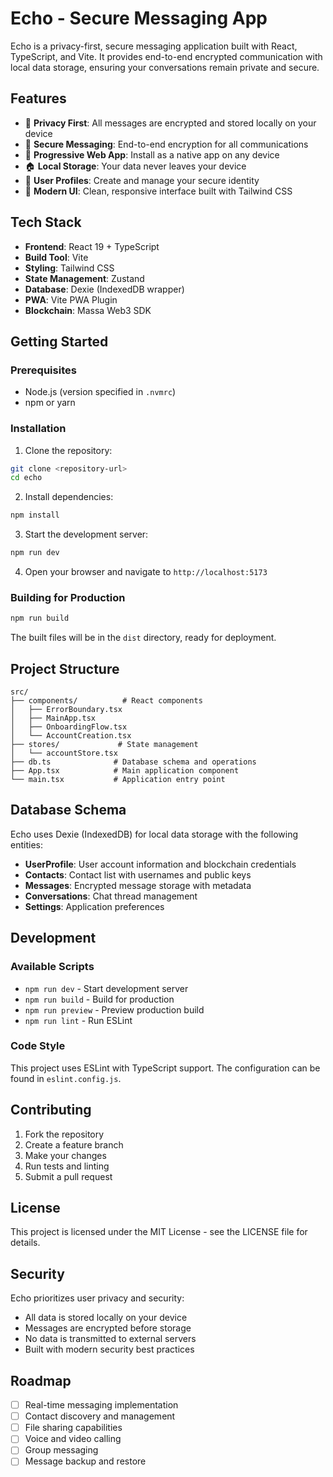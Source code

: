 # Echo - Secure Messaging App

Echo is a privacy-first, secure messaging application built with React, TypeScript, and Vite. It provides end-to-end encrypted communication with local data storage, ensuring your conversations remain private and secure.

## Features

- 🔐 **Privacy First**: All messages are encrypted and stored locally on your device
- 💬 **Secure Messaging**: End-to-end encryption for all communications
- 📱 **Progressive Web App**: Install as a native app on any device
- 🏠 **Local Storage**: Your data never leaves your device
- 👤 **User Profiles**: Create and manage your secure identity
- 🎨 **Modern UI**: Clean, responsive interface built with Tailwind CSS

## Tech Stack

- **Frontend**: React 19 + TypeScript
- **Build Tool**: Vite
- **Styling**: Tailwind CSS
- **State Management**: Zustand
- **Database**: Dexie (IndexedDB wrapper)
- **PWA**: Vite PWA Plugin
- **Blockchain**: Massa Web3 SDK

## Getting Started

### Prerequisites

- Node.js (version specified in `.nvmrc`)
- npm or yarn

### Installation

1. Clone the repository:

```bash
git clone <repository-url>
cd echo
```

2. Install dependencies:

```bash
npm install
```

3. Start the development server:

```bash
npm run dev
```

4. Open your browser and navigate to `http://localhost:5173`

### Building for Production

```bash
npm run build
```

The built files will be in the `dist` directory, ready for deployment.

## Project Structure

```
src/
├── components/          # React components
│   ├── ErrorBoundary.tsx
│   ├── MainApp.tsx
│   ├── OnboardingFlow.tsx
│   └── AccountCreation.tsx
├── stores/             # State management
│   └── accountStore.tsx
├── db.ts              # Database schema and operations
├── App.tsx            # Main application component
└── main.tsx           # Application entry point
```

## Database Schema

Echo uses Dexie (IndexedDB) for local data storage with the following entities:

- **UserProfile**: User account information and blockchain credentials
- **Contacts**: Contact list with usernames and public keys
- **Messages**: Encrypted message storage with metadata
- **Conversations**: Chat thread management
- **Settings**: Application preferences

## Development

### Available Scripts

- `npm run dev` - Start development server
- `npm run build` - Build for production
- `npm run preview` - Preview production build
- `npm run lint` - Run ESLint

### Code Style

This project uses ESLint with TypeScript support. The configuration can be found in `eslint.config.js`.

## Contributing

1. Fork the repository
2. Create a feature branch
3. Make your changes
4. Run tests and linting
5. Submit a pull request

## License

This project is licensed under the MIT License - see the LICENSE file for details.

## Security

Echo prioritizes user privacy and security:

- All data is stored locally on your device
- Messages are encrypted before storage
- No data is transmitted to external servers
- Built with modern security best practices

## Roadmap

- [ ] Real-time messaging implementation
- [ ] Contact discovery and management
- [ ] File sharing capabilities
- [ ] Voice and video calling
- [ ] Group messaging
- [ ] Message backup and restore
